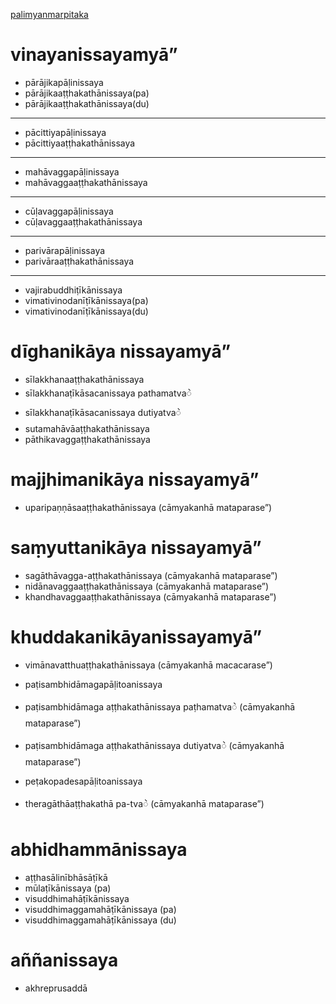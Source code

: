 [palimyanmarpitaka](https://palimyanmarpitaka.blogspot.com/2021/05/blog-post_36.html)

# vinayanissayamyā”
- pārājikapāḷinissaya
- pārājikaaṭṭhakathānissaya(pa)
- pārājikaaṭṭhakathānissaya(du)
-----
- pācittiyapāḷinissaya
- pācittiyaaṭṭhakathānissaya
---
- mahāvaggapāḷinissaya
- mahāvaggaaṭṭhakathānissaya
---
- cūḷavaggapāḷinissaya
- cūḷavaggaaṭṭhakathānissaya
---
- parivārapāḷinissaya
- parivāraaṭṭhakathānissaya
---
- vajirabuddhiṭīkānissaya
- vimativinodanīṭīkānissaya(pa)
- vimativinodanīṭīkānissaya(du)

# dīghanikāya nissayamyā”
- sīlakkhanaaṭṭhakathānissaya
- sīlakkhanaṭīkāsacanissaya pathamatvaဲ
- sīlakkhanaṭīkāsacanissaya dutiyatvaဲ
- sutamahāvāaṭṭhakathānissaya
- pāthikavaggaṭṭhakathānissaya

# majjhimanikāya nissayamyā”
- uparipaṇṇāsaaṭṭhakathānissaya (cāmyakanhā mataparase”)

# saṃyuttanikāya nissayamyā”
- sagāthāvagga-aṭṭhakathānissaya (cāmyakanhā mataparase”)
- nidānavaggaaṭṭhakathānissaya (cāmyakanhā mataparase”)
- khandhavaggaaṭṭhakathānissaya (cāmyakanhā mataparase”)

# khuddakanikāyanissayamyā”
- vimānavatthuaṭṭhakathānissaya (cāmyakanhā macacarase”)

- paṭisambhidāmagapāḷitoanissaya
- paṭisambhidāmaga aṭṭhakathānissaya paṭhamatvaဲ (cāmyakanhā mataparase”)
- paṭisambhidāmaga aṭṭhakathānissaya dutiyatvaဲ (cāmyakanhā mataparase”)

- peṭakopadesapāḷitoanissaya
- theragāthāaṭṭhakathā pa-tvaဲ (cāmyakanhā mataparase”)

# abhidhammānissaya
- aṭṭhasālinībhāsāṭīkā
- mūlaṭīkānissaya (pa)
- visuddhimahāṭīkānissaya
- visuddhimaggamahāṭīkānissaya (pa)
- visuddhimaggamahāṭīkānissaya (du)

# aññanissaya
- akhreprusaddā